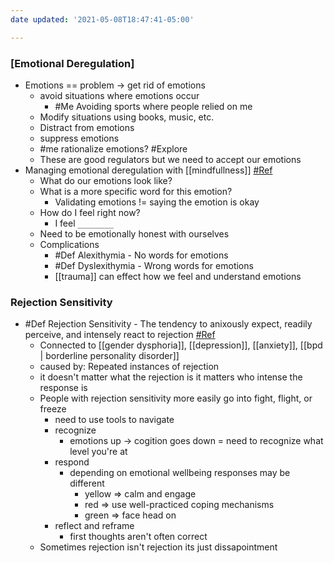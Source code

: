 ```yaml
---
date updated: '2021-05-08T18:47:41-05:00'

---
```


### [Emotional Deregulation]

- Emotions == problem -> get rid of emotions
     - avoid situations where emotions occur
          - #Me Avoiding sports where people relied on me
     - Modify situations using books, music, etc.
     - Distract from emotions
     - suppress emotions
     - #me rationalize emotions? #Explore
     - These are good regulators but we need to accept our emotions
- Managing emotional deregulation with [[mindfullness]] [#Ref](https://www.youtube.com/watch?v=t23N2Pib9rs)
     - What do our emotions look like?
     - What is a more specific word for this emotion?
          - Validating emotions != saying the emotion is okay
     - How do I feel right now?
          - I feel `________`
     - Need to be emotionally honest with ourselves
     - Complications
          - #Def Alexithymia - No words for emotions
          - #Def Dyslexithymia - Wrong words for emotions
          - [[trauma]] can effect how we feel and understand emotions

### Rejection Sensitivity

- #Def Rejection Sensitivity - The tendency to anixously expect, readily perceive, and intensely react to rejection [#Ref](https://www.youtube.com/watch?v=jM3azhiOy5E)
     - Connected to [[gender dysphoria]], [[depression]], [[anxiety]], [[bpd | borderline personality disorder]]
     - caused by: Repeated instances of rejection
     - it doesn't matter what the rejection is it matters who intense the response is
     - People with rejection sensitivity more easily go into fight, flight, or freeze
          - need to use tools to navigate
          - recognize
               - emotions up -> cogition goes down = need to recognize what level you're at
          - respond
               - depending on emotional wellbeing responses may be different
                    - yellow => calm and engage
                    - red => use well-practiced coping mechanisms
                    - green => face head on
          - reflect and reframe
               - first thoughts aren't often correct
     - Sometimes rejection isn't rejection its just dissapointment
